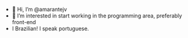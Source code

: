 - 👋 Hi, I’m @amarantejv
- 👀 I’m interested in start working in the programming area, preferably front-end
- I Brazilian! I speak portuguese.

<!---
amarantejv/amarantejv is a ✨ special ✨ repository because its `README.md` (this file) appears on your GitHub profile.
You can click the Preview link to take a look at your changes.
--->
